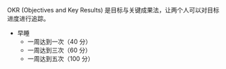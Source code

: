 OKR (Objectives and Key Results) 是目标与关键成果法，让两个人可以对目标进度进行追踪。

- 早睡
  - 一周达到一次（40 分）
  - 一周达到三次（60 分）
  - 一周达到五次（100 分）
